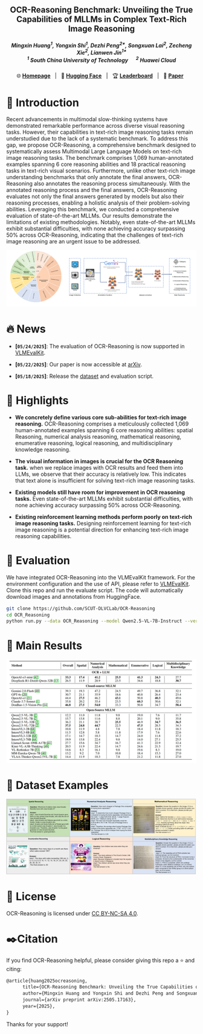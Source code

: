 <p align="center">

  <h2 align="center"><strong>OCR-Reasoning Benchmark: Unveiling the True Capabilities of MLLMs in Complex Text-Rich Image Reasoning</strong></h2>

<div align="center">
<h5>
<em>Mingxin Huang<sup>1</sup>, Yongxin Shi<sup>1</sup>, Dezhi Peng<sup>2*</sup>, Songxuan Lai<sup>2</sup>, Zecheng Xie<sup>2</sup>, Lianwen Jin<sup>1*</sup></em>
<br><sup>1</sup> South China University of Technology   &emsp; <sup>2</sup> Huawei Cloud</br>
</h5>
</div>


<p align="center">
        🌐 <a href="https://ocr-reasoning.github.io/"><b>Homepage</b></a>&nbsp&nbsp | &nbsp&nbsp🤗 <a href="https://huggingface.co/datasets/mx262/OCR-Reasoning"><b>Hugging Face</b></a>&nbsp&nbsp | &nbsp&nbsp🏆 <a href="https://ocr-reasoning.github.io/#leaderboard_test"><b>Leaderboard</b></a>&nbsp&nbsp | &nbsp&nbsp📑 <a href="https://arxiv.org/pdf/2505.17163"><b>Paper</b></a>&nbsp&nbsp
</p>


# 👋 Introduction

Recent advancements in multimodal slow-thinking systems have demonstrated remarkable performance across diverse visual reasoning tasks. However, their capabilities in text-rich image reasoning tasks remain understudied due to the lack of a systematic benchmark. To address this gap, we propose OCR-Reasoning, a comprehensive benchmark designed to systematically assess Multimodal Large Language Models on text-rich image reasoning tasks. The benchmark comprises 1,069 human-annotated examples spanning 6 core reasoning abilities and 18 practical reasoning tasks in text-rich visual scenarios. Furthermore, unlike other text-rich image understanding benchmarks that only annotate the final answers, OCR-Reasoning also annotates the reasoning process simultaneously. With the annotated reasoning process and the final answers, OCR-Reasoning evaluates not only the final answers generated by models but also their reasoning processes, enabling a holistic analysis of their problem-solving abilities. Leveraging this benchmark, we conducted a comprehensive evaluation of state-of-the-art MLLMs. Our results demonstrate the limitations of existing methodologies. Notably, even state-of-the-art MLLMs exhibit substantial difficulties, with none achieving accuracy surpassing 50\% across OCR-Reasoning, indicating that the challenges of text-rich image reasoning are an urgent issue to be addressed.

![OCRRreasoning](assets/ocr_reasoning.png)

# 🔥 News

- **[`05/24/2025`]**: The evaluation of OCR-Reasoning is now supported in [VLMEvalKit](https://github.com/open-compass/VLMEvalKit).

- **[`05/22/2025`]**: Our paper is now accessible at [arXiv](https://arxiv.org/abs/2505.17163).

- **[`05/18/2025`]**: Release the [dataset](https://huggingface.co/datasets/mx262/OCR-Reasoning) and evaluation script.


# 📌 Highlights


- **We concretely define various core sub-abilities for text-rich image reasoning.** OCR-Reasoning comprises a meticulously collected 1,069 human-annotated examples spanning 6 core reasoning abilities: spatial Reasoning, numerical analysis reasoning, mathematical reasoning, enumerative reasoning, logical reasoning, and multidisciplinary knowledge reasoning.

- **The visual information in images is crucial for the OCR Reasoning task.** when we replace images with OCR results and feed them into LLMs, we observe that their accuracy is relatively low. This indicates that text alone is insufficient for solving text-rich image reasoning tasks.

- **Existing models still have room for improvement in OCR reasoning tasks.** Even state-of-the-art MLLMs exhibit substantial difficulties, with none achieving accuracy surpassing 50\% across OCR-Reasoning.

- **Existing reinforcement learning methods perform poorly on text-rich image reasoning tasks.** Designing reinforcement learning for text-rich image reasoning is a potential direction for enhancing text-rich image reasoning capabilities.



# 🔨 Evaluation

We have integrated OCR-Reasoning into the VLMEvalKit framework. For the environment configuration and the use of API, please refer to [VLMEvalKit](https://github.com/open-compass/VLMEvalKit). Clone this repo and run the evaluate script. The code will automatically download images and annotations from HuggingFace.

```bash
git clone https://github.com/SCUT-DLVCLab/OCR-Reasoning
cd OCR_Reasoning
python run.py --data OCR_Reasoning --model Qwen2.5-VL-7B-Instruct --verbose
```

# 📖 Main Results
![main_results](assets/main_results.png)

# 🐳 Dataset Examples
![examples](assets/examples.jpg)

# 📜 License
OCR-Reasoning is licensed under [CC BY-NC-SA 4.0](https://creativecommons.org/licenses/by-nc-sa/4.0/).

# ✒️Citation

If you find OCR-Reasoning helpful, please consider giving this repo a :star: and citing:

```latex
@article{huang2025ocreasoning,
      title={OCR-Reasoning Benchmark: Unveiling the True Capabilities of MLLMs in Complex Text-Rich Image Reasoning}, 
      author={Mingxin Huang and Yongxin Shi and Dezhi Peng and Songxuan Lai and Zecheng Xie and Lianwen Jin},
      journal={arXiv preprint arXiv:2505.17163},
      year={2025},
}
```

Thanks for your support!
